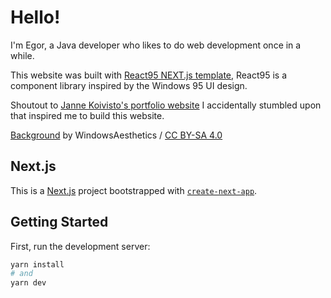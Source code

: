 # Hello!

I'm Egor, a Java developer who likes to do web development once in a while.

This website was built with [React95 NEXT.js template](https://github.com/React95/nextjs-template), React95 is a component library inspired by the Windows 95 UI design.

Shoutout to [Janne Koivisto's portfolio website](https://janneilkka.com/) I accidentally stumbled upon that inspired me to build this website.

[Background](https://windowswallpaper.miraheze.org/wiki/File:Clouds_(Windows_95).png) by WindowsAesthetics / [CC BY-SA 4.0](https://creativecommons.org/licenses/by-sa/4.0/)

## Next.js

This is a [Next.js](https://nextjs.org) project bootstrapped with [`create-next-app`](https://nextjs.org/docs/app/api-reference/cli/create-next-app).

## Getting Started

First, run the development server:

```bash
yarn install
# and
yarn dev
```
